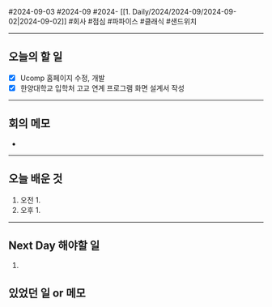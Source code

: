 #2024-09-03 #2024-09 #2024- [[1. Daily/2024/2024-09/2024-09-02|2024-09-02]] 
#회사 #점심 #파파이스 #클래식 #샌드위치

---
## 오늘의 할 일
- [x] Ucomp 홈페이지 수정, 개발
- [x] 한양대학교 입학처 고교 연계 프로그램 화면 설계서 작성
---
## 회의 메모
- 
---
## 오늘 배운 것
1. 오전
    1. 
2. 오후
    1. 
---
## Next Day 해야할 일
1. 


## 있었던 일 or 메모